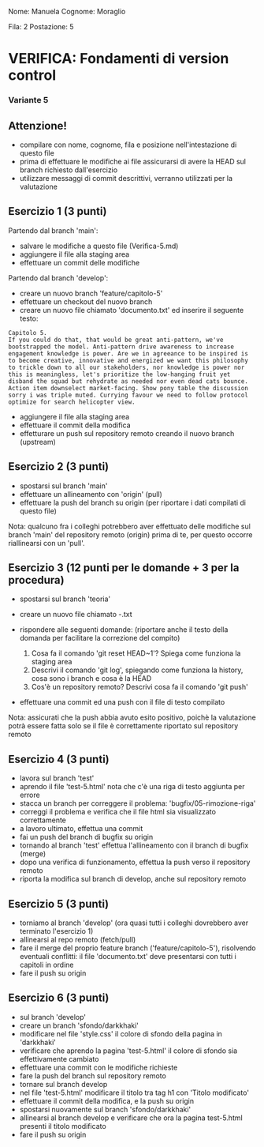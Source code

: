 Nome: Manuela
Cognome: Moraglio

Fila: 2
Postazione: 5


# VERIFICA: Fondamenti di version control
### Variante 5

## Attenzione!
- compilare con nome, cognome, fila e posizione nell'intestazione di questo file
- prima di effettuare le modifiche ai file assicurarsi di avere la HEAD sul branch richiesto dall'esercizio
- utilizzare messaggi di commit descrittivi, verranno utilizzati per la valutazione



## Esercizio 1 (3 punti)
Partendo dal branch 'main':
- salvare le modifiche a questo file (Verifica-5.md)
- aggiungere il file alla staging area
- effettuare un commit delle modifiche

Partendo dal branch 'develop':
- creare un nuovo branch 'feature/capitolo-5'
- effettuare un checkout del nuovo branch
- creare un nuovo file chiamato 'documento.txt' ed inserire il seguente testo:

```
Capitolo 5.
If you could do that, that would be great anti-pattern, we've bootstrapped the model. Anti-pattern drive awareness to increase engagement knowledge is power. Are we in agreeance to be inspired is to become creative, innovative and energized we want this philosophy to trickle down to all our stakeholders, nor knowledge is power nor this is meaningless, let's prioritize the low-hanging fruit yet disband the squad but rehydrate as needed nor even dead cats bounce. Action item downselect market-facing. Show pony table the discussion sorry i was triple muted. Currying favour we need to follow protocol optimize for search helicopter view. 
```

- aggiungere il file alla staging area
- effettuare il commit della modifica
- effetturare un push sul repository remoto creando il nuovo branch (upstream)

## Esercizio 2 (3 punti)
- spostarsi sul branch 'main'
- effettuare un allineamento con 'origin' (pull)
- effettuare la push del branch su origin (per riportare i dati compilati di questo file)

Nota: qualcuno fra i colleghi potrebbero aver effettuato delle modifiche sul branch 'main' del repository remoto (origin) prima di te, per questo occorre riallinearsi con un 'pull'.

## Esercizio 3 (12 punti per le domande + 3 per la procedura)
- spostarsi sul branch 'teoria'
- creare un nuovo file chiamato <nome>-<cognome>.txt
- rispondere alle seguenti domande: (riportare anche il testo della domanda per facilitare la correzione del compito)

    1. Cosa fa il comando 'git reset HEAD~1'? Spiega come funziona la staging area
    2. Descrivi il comando 'git log', spiegando come funziona la history, cosa sono i branch e cosa è la HEAD
    3. Cos'è un repository remoto? Descrivi cosa fa il comando 'git push'

- effettuare una commit ed una push con il file di testo compilato

Nota: assicurati che la push abbia avuto esito positivo, poichè la valutazione potrà essere fatta solo se il file è correttamente riportato sul repository remoto

## Esercizio 4 (3 punti)
- lavora sul branch 'test'
- aprendo il file 'test-5.html' nota che c'è una riga di testo aggiunta per errore
- stacca un branch per correggere il problema: 'bugfix/05-rimozione-riga'
- correggi il problema e verifica che il file html sia visualizzato correttamente
- a lavoro ultimato, effettua una commit
- fai un push del branch di bugfix su origin
- tornando al branch 'test' effettua l'allineamento con il branch di bugfix (merge)
- dopo una verifica di funzionamento, effettua la push verso il repository remoto
- riporta la modifica sul branch di develop, anche sul repository remoto

## Esercizio 5 (3 punti)
- torniamo al branch 'develop' (ora quasi tutti i colleghi dovrebbero aver terminato l'esercizio 1)
- allinearsi al repo remoto (fetch/pull)
- fare il merge del proprio feature branch ('feature/capitolo-5'), risolvendo eventuali conflitti: il file 'documento.txt' deve presentarsi con tutti i capitoli in ordine
- fare il push su origin

## Esercizio 6 (3 punti)
- sul branch 'develop'
- creare un branch 'sfondo/darkkhaki'
- modificare nel file 'style.css' il colore di sfondo della pagina in 'darkkhaki'
- verificare che aprendo la pagina 'test-5.html' il colore di sfondo sia effettivamente cambiato
- effettuare una commit con le modifiche richieste
- fare la push del branch sul repository remoto
- tornare sul branch develop
- nel file 'test-5.html' modificare il titolo tra tag h1 con 'Titolo modificato'
- effettuare il commit della modifica, e la push su origin
- spostarsi nuovamente sul branch 'sfondo/darkkhaki'
- allinearsi al branch develop e verificare che ora la pagina test-5.html presenti il titolo modificato
- fare il push su origin


